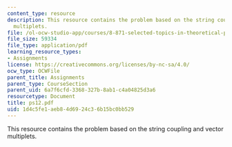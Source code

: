 ```yaml
---
content_type: resource
description: This resource contains the problem based on the string coupling and vector
  multiplets.
file: /ol-ocw-studio-app/courses/8-871-selected-topics-in-theoretical-particle-physics-branes-and-gauge-theory-dynamics-fall-2004/1d4c5fe1aeb84d6924c36b15bc0bb529_ps12.pdf
file_size: 59334
file_type: application/pdf
learning_resource_types:
- Assignments
license: https://creativecommons.org/licenses/by-nc-sa/4.0/
ocw_type: OCWFile
parent_title: Assignments
parent_type: CourseSection
parent_uid: 6a7f6cfd-3368-327b-8ab1-c4a04825d3a6
resourcetype: Document
title: ps12.pdf
uid: 1d4c5fe1-aeb8-4d69-24c3-6b15bc0bb529
---
```

This resource contains the problem based on the string coupling and vector multiplets.